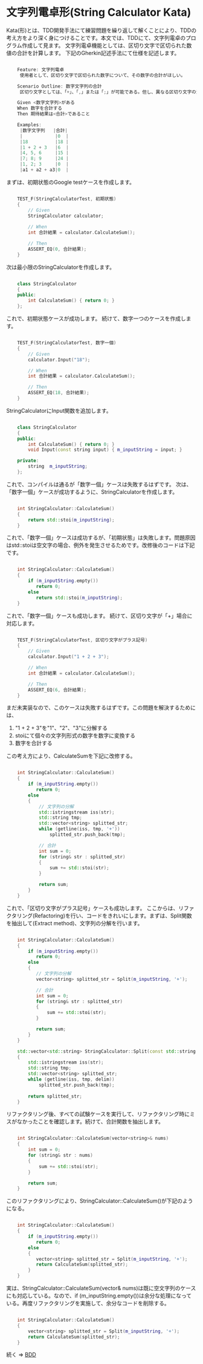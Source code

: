 # 文字列電卓形(String Calculator Kata)
Kata(形)とは、TDD開発手法にて練習問題を繰り返して解くことにより、TDDの考え方をより深く身につけることです。本文では、TDDにて、文字列電卓のプログラム作成して見ます。 文字列電卓機能としては、区切り文字で区切られた数値の合計を計算します。 下記のGherkin記述手法にて仕様を記述します。

``` c++ 

    Feature: 文字列電卓
     使用者として、区切り文字で区切られた数字について、その数字の合計がほしい。

    Scenario Outline: 数字文字列の合計  
     区切り文字としては、「+」、「,」または「;」が可能である。但し、異なる区切り文字の混在は不可である。

    Given <数字文字列>がある
    When 数字を合計する
    Then 期待結果は<合計>であること

    Examples:
     |数字文字列   |合計|
     |            |0  |
     |18          |18 |
     |1 + 2 + 3   |6  |
     |4, 5, 6     |15 |
     |7; 8; 9     |24 |
     |1, 2; 3     |0  |
     |a1 + a2 + a3|0  |
```

まずは、初期状態のGoogle testケースを作成します。

``` c++ 

    TEST_F(StringCalculatorTest, 初期状態)
    {
        // Given
        StringCalculator calculator; 
    
	    // When
        int 合計結果 = calculator.CalculateSum();

	    // Then
        ASSERT_EQ(0, 合計結果);
    }
```

次は最小限のStringCalculatorを作成します。

``` c++ 

    class StringCalculator
    {
    public:
        int CalculateSum() { return 0; }
    };
```

これで、初期状態ケースが成功します。 続けて、数字一つのケースを作成します。

``` c++ 

    TEST_F(StringCalculatorTest, 数字一個)
    {
        // Given
        calculator.Input("18");

        // When
        int 合計結果 = calculator.CalculateSum();

        // Then
        ASSERT_EQ(18, 合計結果);
    }
```

StringCalculatorにInput関数を追加します。

``` c++ 

    class StringCalculator
    {
    public:
        int CalculateSum() { return 0; }
        void Input(const string input) { m_inputString = input; }

    private:
        string  m_inputString;
    };
```

これで、コンパイルは通るが「数字一個」ケースは失敗するはずです。 次は、「数字一個」ケースが成功するように、StringCalculatorを作成します。

``` c++ 

    int StringCalculator::CalculateSum()
    {
        return std::stoi(m_inputString);
    }

```

これで、「数字一個」ケースは成功するが、「初期状態」は失敗します。問題原因はstd::stoiは空文字の場合、例外を発生させるためです。改修後のコードは下記です。

``` c++ 

    int StringCalculator::CalculateSum()
    {
        if (m_inputString.empty())
           return 0;
        else
           return std::stoi(m_inputString);
    }

```

これで、「数字一個」ケースも成功します。 続けて、区切り文字が「+」場合に対応します。

``` c++ 

    TEST_F(StringCalculatorTest, 区切り文字がプラス記号)
    {
        // Given
        calculator.Input("1 + 2 + 3");

        // When
        int 合計結果 = calculator.CalculateSum();

        // Then
        ASSERT_EQ(6, 合計結果);
    }
```

まだ未実装なので、このケースは失敗するはずです。この問題を解決するためには、

1. "1 + 2 + 3"を"1"、"2"、"3"に分解する
2. stoiにて個々の文字列形式の数字を数字に変換する
3. 数字を合計する

この考え方により、CalculateSumを下記に改修する。

``` c++ 

    int StringCalculator::CalculateSum()
    {
        if (m_inputString.empty())
           return 0;
        else
        {
            // 文字列の分解
            std::istringstream iss(str);
            std::string tmp;
            std::vector<string> splitted_str;
            while (getline(iss, tmp, '+'))
                splitted_str.push_back(tmp);

            // 合計
            int sum = 0;
            for (string& str : splitted_str)
            {
                sum += std::stoi(str);
            }

            return sum;
        }
    }

```

これで、「区切り文字がプラス記号」ケースも成功します。 ここからは、リファクタリング(Refactoring)を行い、コードをきれいにします。まずは、Split関数を抽出して(Extract method)、文字列の分解を行います。
``` c++ 

    int StringCalculator::CalculateSum()
    {
        if (m_inputString.empty())
           return 0;
        else
        {
           // 文字列の分解
           vector<string> splitted_str = Split(m_inputString, '+');

           // 合計
           int sum = 0;
           for (string& str : splitted_str)
           {
               sum += std::stoi(str);
           }

           return sum;
        }
    }

    std::vector<std::string> StringCalculator::Split(const std::string &str, char delim)
    {
        std::istringstream iss(str);
        std::string tmp;
        std::vector<string> splitted_str;
        while (getline(iss, tmp, delim))
            splitted_str.push_back(tmp);
    
        return splitted_str;
    }
```

リファクタリング後、すべての試験ケースを実行して、リファクタリング時にミスがなかったことを確認します。続けて、合計関数を抽出します。

``` c++ 

    int StringCalculator::CalculateSum(vector<string>& nums)
    {
        int sum = 0;
        for (string& str : nums)
        {
            sum += std::stoi(str);
        }

        return sum;
    }
```

このリファクタリングにより、StringCalculator::CalculateSum()が下記のようになる。

``` c++ 

    int StringCalculator::CalculateSum()
    {
        if (m_inputString.empty())
           return 0;
        else
        {
           vector<string> splitted_str = Split(m_inputString, '+');
           return CalculateSum(splitted_str);
        }
    }
```

実は、StringCalculator::CalculateSum(vector<string>& nums)は既に空文字列のケースにも対応している。なので、if (m_inputString.empty())は余分な処理になっている。再度リファクタリングを実施して、余分なコードを削除する。

``` c++ 

    int StringCalculator::CalculateSum()
    {
        vector<string> splitted_str = Split(m_inputString, '+');
        return CalculateSum(splitted_str);
    }
```

続く => [BDD](https://github.com/bzquan/Documents/blob/master/Documents/StringCalculatorKata2_jp.md)